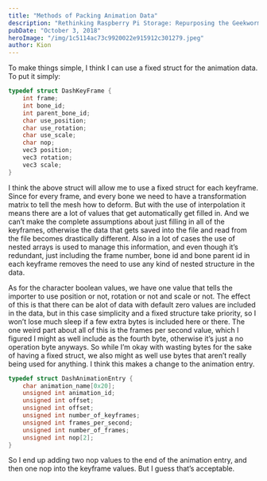 ```yaml
---
title: "Methods of Packing Animation Data"
description: "Rethinking Raspberry Pi Storage: Repurposing the Geekworm Case and Hard Drive"
pubDate: "October 3, 2018"
heroImage: "/img/1c5114ac73c9920022e915912c301279.jpeg"
author: Kion
---
```


To make things simple, I think I can use a fixed struct for the animation data. To put it simply:

```c
typedef struct DashKeyFrame {
    int frame;
    int bone_id;
    int parent_bone_id;
    char use_position;
    char use_rotation;
    char use_scale;
    char nop;
    vec3 position;
    vec3 rotation;
    vec3 scale;
}
```

I think the above struct will allow me to use a fixed struct for each keyframe. Since for every frame, and every bone we need to have a transformation matrix to tell the mesh how to deform. But with the use of interpolation it means there are a lot of values that get automatically get filled in. And we can’t make the complete assumptions about just filling in all of the keyframes, otherwise the data that gets saved into the file and read from the file becomes drastically different. Also in a lot of cases the use of nested arrays is used to manage this information, and even though it’s redundant, just including the frame number, bone id and bone parent id in each keyframe removes the need to use any kind of nested structure in the data.

As for the character boolean values, we have one value that tells the importer to use position or not, rotation or not and scale or not. The effect of this is that there can be alot of data with default zero values are included in the data, but in this case simplicity and a fixed structure take priority, so I won’t lose much sleep if a few extra bytes is included here or there. The one weird part about all of this is the frames per second value, which I figured I might as well include as the fourth byte, otherwise it’s just a no operation byte anyways. So while I’m okay with wasting bytes for the sake of having a fixed struct, we also might as well use bytes that aren’t really being used for anything. I think this makes a change to the animation entry.

```c
typedef struct DashAnimationEntry {
    char animation_name[0x20];
    unsigned int animation_id;
    unsigned int offset;
    unsigned int offset;
    unsigned int number_of_keyframes;
    unsigned int frames_per_second;
    unsigned int number_of_frames;
    unsigned int nop[2];
}
```

So I end up adding two nop values to the end of the animation entry, and then one nop into the keyframe values. But I guess that’s acceptable.